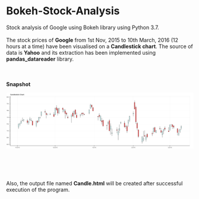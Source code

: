# Bokeh-Stock-Analysis
Stock analysis of Google using Bokeh library using Python 3.7.
<br></br>
The stock prices of **Google** from 1st Nov, 2015 to 10th March, 2016 (12 hours at a time) have been visualised on a **Candlestick chart**.
The source of data is **Yahoo** and its extraction has been implemented using **pandas_datareader** library.
<br></br>
<br></br>
**Snapshot**

![Stock](bokeh_plot_stock.png)

<br></br>
<br></br>
Also, the output file named **Candle.html** will be created after successful execution of the program.
